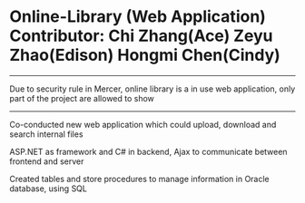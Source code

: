 Online-Library (Web Application)
Contributor: Chi Zhang(Ace) Zeyu Zhao(Edison) Hongmi Chen(Cindy)
================================
*******************************
Due to security rule in Mercer, online library is a in use web application, only part of the project are allowed to show
*******************************
Co-conducted new web application which could upload, download and search internal files

ASP.NET as framework and C# in backend, Ajax to communicate between frontend and server

Created tables and store procedures to manage information in Oracle database, using SQL
